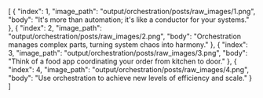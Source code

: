 [
  {
    "index": 1,
    "image_path": "output/orchestration/posts/raw_images/1.png",
    "body": "It's more than automation; it's like a conductor for your systems."
  },
  {
    "index": 2,
    "image_path": "output/orchestration/posts/raw_images/2.png",
    "body": "Orchestration manages complex parts, turning system chaos into harmony."
  },
  {
    "index": 3,
    "image_path": "output/orchestration/posts/raw_images/3.png",
    "body": "Think of a food app coordinating your order from kitchen to door."
  },
  {
    "index": 4,
    "image_path": "output/orchestration/posts/raw_images/4.png",
    "body": "Use orchestration to achieve new levels of efficiency and scale."
  }
]